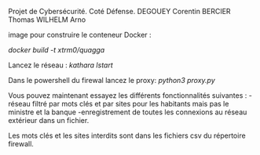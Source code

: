 Projet de Cybersécurité. 
Coté Défense.
DEGOUEY Corentin BERCIER Thomas WILHELM Arno


image pour construire le conteneur Docker : 

_docker build -t xtrm0/quagga_

Lancez le réseau :
_kathara lstart_

Dans le powershell du firewal lancez le proxy: 
_python3 proxy.py_

Vous pouvez maintenant essayez les différents fonctionnalités suivantes : 
-réseau filtré par mots clés et par sites pour les habitants mais pas le ministre et la banque
-enregistrement de toutes les connexions au réseau extérieur dans un fichier.

Les mots clés et les sites interdits sont dans les fichiers csv du répertoire firewall. 
